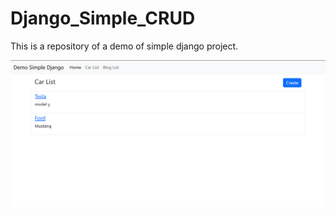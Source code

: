 # Django_Simple_CRUD

This is a repository of a demo of simple django project.

![screenshot](./sreenshot.png)
